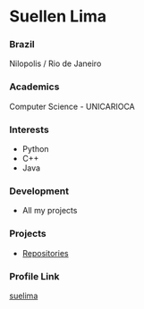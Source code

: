 # Suellen Lima

### Brazil

Nilopolis / Rio de Janeiro

### Academics

Computer Science - UNICARIOCA

### Interests

- Python
- C++
- Java

### Development

- All my projects

### Projects

- [Repositories](https://github.com/suelima?tab=repositories) 

### Profile Link

[suelima](https://github.com/suelima)
